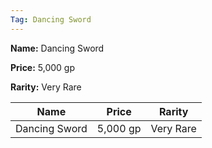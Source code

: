 ```yaml
---
Tag: Dancing Sword
---
```


**Name:** Dancing Sword

**Price:** 5,000 gp

**Rarity:** Very Rare

| Name     | Price     | Rarity     |
| -------- | --------- | ---------- |
| Dancing Sword | 5,000 gp | Very Rare |
